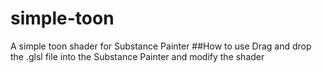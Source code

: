 # simple-toon
A simple toon shader for Substance Painter
##How to use
Drag and drop the .glsl file into the Substance Painter and modify the shader
